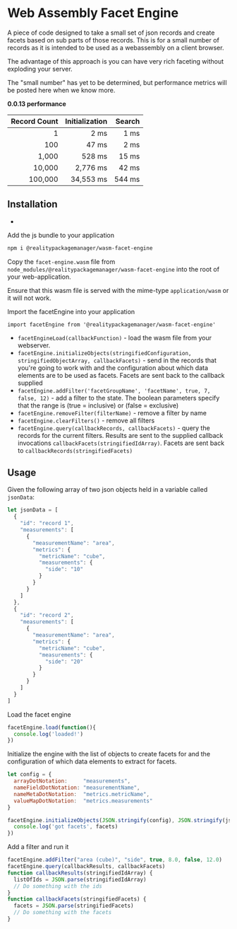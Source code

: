 # Web Assembly Facet Engine

A piece of code designed to take a small set of json records and create facets based on sub parts of those records.
This is for a small number of records as it is intended to be used as a webassembly on a client browser.

The advantage of this approach is you can have very rich faceting without exploding your server.

The "small number" has yet to be determined, but performance metrics will be posted here when we know more.

**0.0.13 performance**

|Record Count|Initialization|Search
|--------:|----------:|--------:
| 1       | 2 ms      | 1 ms    
| 100     | 47 ms     | 2 ms    
| 1,000   | 528 ms    | 15 ms  
| 10,000  | 2,776 ms  | 42 ms
| 100,000 | 34,553 ms | 544 ms 

## Installation

*

Add the js bundle to your application

```bash
npm i @realitypackagemanager/wasm-facet-engine
```

Copy the `facet-engine.wasm` file from `node_modules/@realitypackagemanager/wasm-facet-engine` into the root of your web-application.

Ensure that this wasm file is served with the mime-type `application/wasm` or it will not work.

Import the facetEngine into your application

```node
import facetEngine from '@realitypackagemanager/wasm-facet-engine'
```

- `facetEngineLoad(callbackFunction)` - load the wasm file from your webserver. 
- `facetEngine.initializeObjects(stringifiedConfiguration, stringifiedObjectArray, callbackFacets)` - send in the records that you're going to work with and the configuration about which data elements are to be used as facets. Facets are sent back to the callback supplied
- `facetEngine.addFilter('facetGroupName', 'facetName', true, 7, false, 12)` - add a filter to the state.  The boolean parameters specify that the range is (true = inclusive) or (false = exclusive)
- `facetEngine.removeFilter(filterName)` - remove a filter by name
- `facetEngine.clearFilters()` - remove all filters
- `facetEngine.query(callbackRecords, callbackFacets)` - query the records for the current filters.  Results are sent to the supplied callback invocations `callbackFacets(stringifiedIdArray)`.  Facets are sent back to `callbackRecords(stringifiedFacets)`

## Usage

Given the following array of two json objects held in a variable called `jsonData`:

```javascript
let jsonData = [
  {
    "id": "record 1",
    "measurements": [
      {
        "measurementName": "area",
        "metrics": {
          "metricName": "cube",
          "measurements": {
            "side": "10"
          }
        }
      }
    ]
  },
  {
    "id": "record 2",
    "measurements": [
      {
        "measurementName": "area",
        "metrics": {
          "metricName": "cube",
          "measurements": {
            "side": "20"
          }
        }
      }
    ]
  }
]
```

Load the facet engine

```javascript
facetEngine.load(function(){
  console.log('loaded!')
})
```

Initialize the engine with the list of objects to create facets for and the configuration of which data elements to extract for facets.

```javascript
let config = {
  arrayDotNotation:     "measurements",
  nameFieldDotNotation: "measurementName",
  nameMetaDotNotation:  "metrics.metricName",
  valueMapDotNotation:  "metrics.measurements"
}

facetEngine.initializeObjects(JSON.stringify(config), JSON.stringify(jsonData), function(facets){
  console.log('got facets', facets)
})
```

Add a filter and run it

```javascript
facetEngine.addFilter("area (cube)", "side", true, 8.0, false, 12.0)
facetEngine.query(callbackResults, callbackFacets)
function callbackResults(stringifiedIdArray) {
  listOfIds = JSON.parse(stringifiedIdArray)
  // Do something with the ids
}
function callbackFacets(stringifiedFacets) {
  facets = JSON.parse(stringifiedFacets)
  // Do something with the facets
}
```
